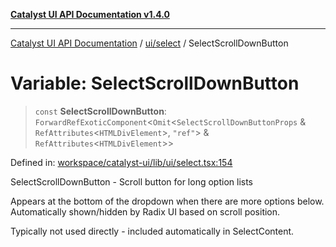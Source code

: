 [**Catalyst UI API Documentation v1.4.0**](../../../README.md)

---

[Catalyst UI API Documentation](../../../README.md) / [ui/select](../README.md) / SelectScrollDownButton

# Variable: SelectScrollDownButton

> `const` **SelectScrollDownButton**: `ForwardRefExoticComponent`\<`Omit`\<`SelectScrollDownButtonProps` & `RefAttributes`\<`HTMLDivElement`\>, `"ref"`\> & `RefAttributes`\<`HTMLDivElement`\>\>

Defined in: [workspace/catalyst-ui/lib/ui/select.tsx:154](https://github.com/TheBranchDriftCatalyst/catalyst-ui/blob/main/lib/ui/select.tsx#L154)

SelectScrollDownButton - Scroll button for long option lists

Appears at the bottom of the dropdown when there are more options below.
Automatically shown/hidden by Radix UI based on scroll position.

Typically not used directly - included automatically in SelectContent.
